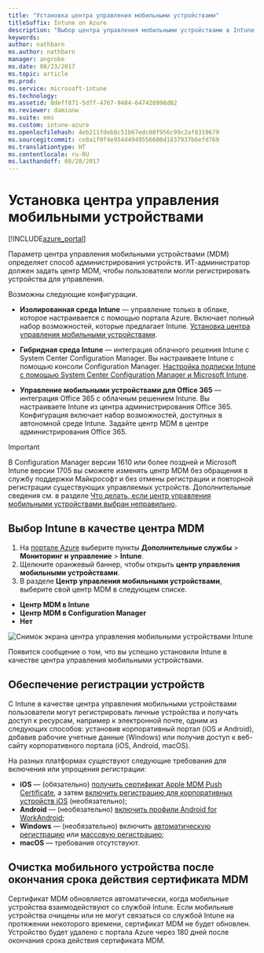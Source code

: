 ```yaml
---
title: "Установка центра управления мобильными устройствами"
titleSuffix: Intune on Azure
description: "Выбор центра управления мобильными устройствами в Intune. \""
keywords: 
author: nathbarn
ms.author: nathbarn
manager: angrobe
ms.date: 08/23/2017
ms.topic: article
ms.prod: 
ms.service: microsoft-intune
ms.technology: 
ms.assetid: 8deff871-5dff-4767-9484-647428998d82
ms.reviewer: damionw
ms.suite: ems
ms.custom: intune-azure
ms.openlocfilehash: 4eb211fdeb8c51b67edc08f956c99c2af8319679
ms.sourcegitcommit: ce8a1f0f4e95444949556600d1837937b6efd769
ms.translationtype: HT
ms.contentlocale: ru-RU
ms.lasthandoff: 08/28/2017
---
```

# <a name="set-the-mobile-device-management-authority"></a>Установка центра управления мобильными устройствами

[!INCLUDE[azure_portal](./includes/azure_portal.md)]

Параметр центра управления мобильными устройствами (MDM) определяет способ администрирования устройств. ИТ-администратор должен задать центр MDM, чтобы пользователи могли регистрировать устройства для управления.

Возможны следующие конфигурации.

- **Изолированная среда Intune** — управление только в облаке, которое настраивается с помощью портала Azure. Включает полный набор возможностей, которые предлагает Intune. [Установка центра управления мобильными устройствами](#set-mdm-authority-to-intune).

- **Гибридная среда Intune** — интеграция облачного решения Intune с System Center Configuration Manager. Вы настраиваете Intune с помощью консоли Configuration Manager. [Настройка подписки Intune с помощью System Center Configuration Manager и Microsoft Intune](https://docs.microsoft.com/sccm/mdm/deploy-use/configure-intune-subscription).

- **Управление мобильными устройствами для Office 365** — интеграция Office 365 с облачным решением Intune. Вы настраиваете Intune из центра администрирования Office 365. Конфигурация включает набор возможностей, доступных в автономной среде Intune. Задайте центр MDM в центре администрирования Office 365.

>[!IMPORTANT]    
В Configuration Manager версии 1610 или более поздней и Microsoft Intune версии 1705 вы сможете изменять центр MDM без обращения в службу поддержки Майкрософт и без отмены регистрации и повторной регистрации существующих управляемых устройств. Дополнительные сведения см. в разделе [Что делать, если центр управления мобильными устройствами выбран неправильно](/intune-classic/deploy-use/prerequisites-for-enrollment#what-to-do-if-you-choose-the-wrong-mdm-authority-setting).

## <a name="set-mdm-authority-to-intune"></a>Выбор Intune в качестве центра MDM

1. На [портале Azure](https://portal.azure.com) выберите пункты **Дополнительные службы** > **Мониторинг и управление** > **Intune**.
2. Щелкните оранжевый баннер, чтобы открыть **центр управления мобильными устройствами**.
3. В разделе **Центр управления мобильными устройствами**, выберите свой центр MDM в следующем списке.
  - **Центр MDM в Intune**
  - **Центр MDM в Configuration Manager**
  - **Нет**

  ![Снимок экрана центра управления мобильными устройствами Intune](media/set-mdm-auth.png)

  Появится сообщение о том, что вы успешно установили Intune в качестве центра управления мобильными устройствами.

## <a name="enable-device-enrollment"></a>Обеспечение регистрации устройств

С Intune в качестве центра управления мобильными устройствами пользователи могут регистрировать личные устройства и получать доступ к ресурсам, например к электронной почте, одним из следующих способов: установив корпоративный портал (iOS и Android), добавив рабочие учетные данные (Windows) или получив доступ к веб-сайту корпоративного портала (iOS, Android, macOS).

На разных платформах существуют следующие требования для включения или упрощения регистрации:
- **iOS** — (обязательно) [получить сертификат Apple MDM Push Certificate](apple-mdm-push-certificate-get.md), а затем [включить регистрацию для корпоративных устройств iOS](ios-enroll.md) (необязательно);
- **Android** — (необязательно) [включить профили Android for WorkAndroid](android-enroll.md);
- **Windows** — (необязательно) включить [автоматическую регистрацию](windows-enroll.md) или [массовую регистрацию](windows-bulk-enroll.md);
- **macOS** — требования отсутствуют.


## <a name="mobile-device-cleanup-after-mdm-certificate-expiration"></a>Очистка мобильного устройства после окончания срока действия сертификата MDM

Сертификат MDM обновляется автоматически, когда мобильные устройства взаимодействуют со службой Intune. Если мобильные устройства очищены или не могут связаться со службой Intune на протяжении некоторого времени, сертификат MDM не будет обновлен. Устройство будет удалено с портала Azure через 180 дней после окончания срока действия сертификата MDM.

